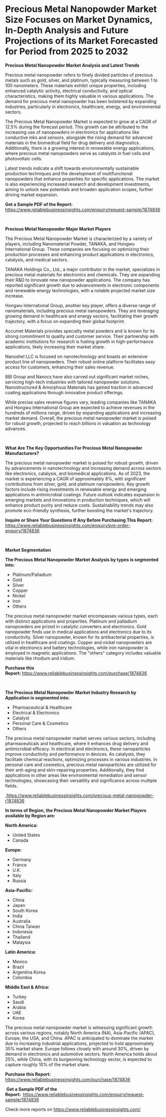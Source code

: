 <p><h1>Precious Metal Nanopowder Market Size Focuses on Market Dynamics, In-Depth Analysis and Future Projections of its Market Forecasted for Period from 2025 to 2032</h1></p><p><strong>Precious Metal Nanopowder Market Analysis and Latest Trends</strong></p>
<p><p>Precious metal nanopowder refers to finely divided particles of precious metals such as gold, silver, and platinum, typically measuring between 1 to 100 nanometers. These materials exhibit unique properties, including enhanced catalytic activity, electrical conductivity, and optical characteristics, making them highly valuable in various applications. The demand for precious metal nanopowder has been bolstered by expanding industries, particularly in electronics, healthcare, energy, and environmental sectors.</p><p>The Precious Metal Nanopowder Market is expected to grow at a CAGR of 12.5% during the forecast period. This growth can be attributed to the increasing use of nanopowders in electronics for applications like conductive inks and sensors, alongside the rising demand for advanced materials in the biomedical field for drug delivery and diagnostics. Additionally, there is a growing interest in renewable energy applications, where precious metal nanopowders serve as catalysts in fuel cells and photovoltaic cells.</p><p>Latest trends indicate a shift towards environmentally sustainable production techniques and the development of multifunctional nanopowders that enhance properties for specific applications. The market is also experiencing increased research and development investments, aiming to unlock new potentials and broaden application scopes, further driving market expansion.</p></p>
<p><strong>Get a Sample PDF of the Report:&nbsp;</strong> <a href="https://www.reliablebusinessinsights.com/enquiry/request-sample/1874836?utm_campaign=101&utm_medium=2&utm_source=Github&utm_content=ia&utm_term=04022025&utm_id=precious-metal-nanopowder">https://www.reliablebusinessinsights.com/enquiry/request-sample/1874836</a></p>
<p>&nbsp;</p>
<p><strong>Precious Metal Nanopowder Major Market Players</strong></p>
<p><p>The Precious Metal Nanopowder Market is characterized by a variety of players, including Nanomaterial Powder, TANAKA, and Hongwu International Group. These companies are focusing on optimizing their production processes and enhancing product applications in electronics, catalysis, and medical sectors.</p><p>TANAKA Holdings Co., Ltd., a major contributor in the market, specializes in precious metal materials for electronics and chemicals. They are expanding their R&D to innovate new nanopowder applications. The company has reported significant growth due to advancements in electronic components and renewable energy technologies, with a notable projected market size increase.</p><p>Hongwu International Group, another key player, offers a diverse range of nanomaterials, including precious metal nanopowders. They are leveraging growing demand in healthcare and energy sectors, facilitating their growth trajectory, with a focus on expanding their global footprint.</p><p>Accumet Materials provides specialty metal powders and is known for its strong commitment to quality and customer service. Their partnership with academic institutions for research is fueling growth in high-performance applications, likely increasing their market share.</p><p>Nanoshel LLC is focused on nanotechnology and boasts an extensive product line of nanopowders. Their robust online platform facilitates easy access for customers, enhancing their sales revenue.</p><p>BBI Group and Nanocs have also carved out significant market niches, servicing high-tech industries with tailored nanopowder solutions. Nanostructured & Amorphous Materials has gained traction in advanced coating applications through innovative product offerings.</p><p>While precise sales revenue figures vary, leading companies like TANAKA and Hongwu International Group are expected to achieve revenues in the hundreds of millions range, driven by expanding applications and increasing market demand. Overall, the precious metal nanopowder market is poised for robust growth, projected to reach billions in valuation as technology advances.</p></p>
<p>&nbsp;</p>
<p><strong>What Are The Key Opportunities For Precious Metal Nanopowder Manufacturers?</strong></p>
<p><p>The precious metal nanopowder market is poised for robust growth, driven by advancements in nanotechnology and increasing demand across sectors like electronics, catalysis, and biomedical applications. As of 2023, the market is experiencing a CAGR of approximately 8%, with significant contributions from silver, gold, and platinum nanopowders. Key growth factors include rising investments in renewable energy and emerging applications in antimicrobial coatings. Future outlook indicates expansion in emerging markets and innovations in production techniques, which will enhance product purity and reduce costs. Sustainability trends may also promote eco-friendly synthesis, further boosting the market's trajectory.</p></p>
<p><strong>Inquire or Share Your Questions If Any Before Purchasing This Report:</strong> <a href="https://www.reliablebusinessinsights.com/enquiry/pre-order-enquiry/1874836?utm_campaign=101&utm_medium=2&utm_source=Github&utm_content=ia&utm_term=04022025&utm_id=precious-metal-nanopowder">https://www.reliablebusinessinsights.com/enquiry/pre-order-enquiry/1874836</a></p>
<p>&nbsp;</p>
<p><strong>Market Segmentation</strong></p>
<p><strong>The Precious Metal Nanopowder Market Analysis by types is segmented into:</strong></p>
<p><ul><li>Platinum/Palladium</li><li>Gold</li><li>Silver</li><li>Copper</li><li>Nickel</li><li>Iron</li><li>Others</li></ul></p>
<p><p>The precious metal nanopowder market encompasses various types, each with distinct applications and properties. Platinum and palladium nanopowders are prized in catalytic converters and electronics. Gold nanopowder finds use in medical applications and electronics due to its conductivity. Silver nanopowder, known for its antibacterial properties, is utilized in healthcare and coatings. Copper and nickel nanopowders are vital in electronics and battery technologies, while iron nanopowder is employed in magnetic applications. The "others" category includes valuable materials like rhodium and iridium.</p></p>
<p><strong>Purchase this Report:&nbsp;</strong><a href="https://www.reliablebusinessinsights.com/purchase/1874836?utm_campaign=101&utm_medium=2&utm_source=Github&utm_content=ia&utm_term=04022025&utm_id=precious-metal-nanopowder">https://www.reliablebusinessinsights.com/purchase/1874836</a></p>
<p>&nbsp;</p>
<p><strong>The Precious Metal Nanopowder Market Industry Research by Application is segmented into:</strong></p>
<p><ul><li>Pharmaceutical & Healthcare</li><li>Electrical & Electronics</li><li>Catalyst</li><li>Personal Care & Cosmetics</li><li>Others</li></ul></p>
<p><p>The precious metal nanopowder market serves various sectors, including pharmaceuticals and healthcare, where it enhances drug delivery and antimicrobial efficacy. In electrical and electronics, these nanoparticles improve conductivity and performance in devices. As catalysts, they facilitate chemical reactions, optimizing processes in various industries. In personal care and cosmetics, precious metal nanoparticles are utilized for their anti-aging and skin-repairing properties. Additionally, they find applications in other areas like environmental remediation and sensor technologies, showcasing their versatility and significance across multiple fields.</p></p>
<p><a href="https://www.reliablebusinessinsights.com/precious-metal-nanopowder-r1874836?utm_campaign=101&utm_medium=2&utm_source=Github&utm_content=ia&utm_term=04022025&utm_id=precious-metal-nanopowder">&nbsp;https://www.reliablebusinessinsights.com/precious-metal-nanopowder-r1874836</a></p>
<p><strong>In terms of Region, the Precious Metal Nanopowder Market Players available by Region are:</strong></p>
<p>
    <p> <strong> North America: </strong>
        <ul>
            <li>United States</li>
            <li>Canada</li>
        </ul>
        </p> 
    <p> <strong> Europe: </strong>
        <ul>
            <li>Germany</li>
            <li>France</li>
            <li>U.K.</li>
            <li>Italy</li>
            <li>Russia</li>
        </ul>
        </p> 
    <p> <strong> Asia-Pacific: </strong>
        <ul>
            <li>China</li>
            <li>Japan</li>
            <li>South Korea</li>
            <li>India</li>
            <li>Australia</li>
            <li>China Taiwan</li>
            <li>Indonesia</li>
            <li>Thailand</li>
            <li>Malaysia</li>
        </ul>
        </p> 
    <p> <strong> Latin America: </strong>
        <ul>
            <li>Mexico</li>
            <li>Brazil</li>
            <li>Argentina Korea</li>
            <li>Colombia</li>
        </ul>
        </p> 
    <p> <strong> Middle East & Africa: </strong>
        <ul>
            <li>Turkey</li>
            <li>Saudi</li>
            <li>Arabia</li>
            <li>UAE</li>
            <li>Korea</li>
        </ul>
    </p>
    </p>
<p><p>The precious metal nanopowder market is witnessing significant growth across various regions, notably North America (NA), Asia-Pacific (APAC), Europe, the USA, and China. APAC is anticipated to dominate the market due to increasing industrial applications, projected to hold approximately 35% market share. Europe follows closely with around 30%, driven by demand in electronics and automotive sectors. North America holds about 25%, while China, with its burgeoning technology sector, is expected to capture roughly 10% of the market share.</p></p>
<p><strong>Purchase this Report: </strong><a href="https://www.reliablebusinessinsights.com/purchase/1874836?utm_campaign=101&utm_medium=2&utm_source=Github&utm_content=ia&utm_term=04022025&utm_id=precious-metal-nanopowder">https://www.reliablebusinessinsights.com/purchase/1874836</a></p>
<p>&nbsp;<strong>Get a Sample PDF of the Report:&nbsp;&nbsp;</strong><a href="https://www.reliablebusinessinsights.com/enquiry/request-sample/1874836?utm_campaign=101&utm_medium=2&utm_source=Github&utm_content=ia&utm_term=04022025&utm_id=precious-metal-nanopowder">https://www.reliablebusinessinsights.com/enquiry/request-sample/1874836</a></p>
<p><strong></strong></p>
<p>Check more reports on <a href="https://www.reliablebusinessinsights.com/?utm_campaign=101&utm_medium=2&utm_source=Github&utm_content=ia&utm_term=04022025&utm_id=precious-metal-nanopowder">https://www.reliablebusinessinsights.com/</a></p>